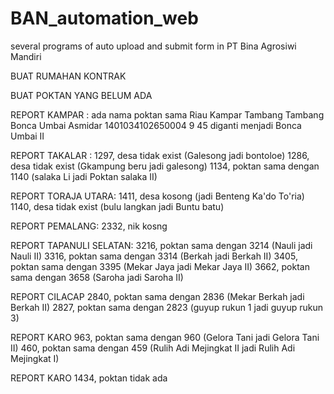 # BAN_automation_web

several programs of auto upload and submit form in PT Bina Agrosiwi Mandiri

BUAT RUMAHAN KONTRAK

BUAT POKTAN YANG BELUM ADA

REPORT KAMPAR :
ada nama poktan sama
Riau Kampar Tambang Tambang Bonca Umbai Asmidar 1401034102650004 9 45
diganti menjadi Bonca Umbai II

REPORT TAKALAR :
1297, desa tidak exist (Galesong jadi bontoloe)
1286, desa tidak exist (Gkampung beru jadi galesong)
1134, poktan sama dengan 1140 (salaka Li jadi Poktan salaka II)

REPORT TORAJA UTARA:
1411, desa kosong (jadi Benteng Ka'do To'ria)
1140, desa tidak exist (bulu langkan jadi Buntu batu)

REPORT PEMALANG:
2332, nik kosng

REPORT TAPANULI SELATAN:
3216, poktan sama dengan 3214 (Nauli jadi Nauli II)
3316, poktan sama dengan 3314 (Berkah jadi Berkah II)
3405, poktan sama dengan 3395 (Mekar Jaya jadi Mekar Jaya II)
3662, poktan sama dengan 3658 (Saroha jadi Saroha II)

REPORT CILACAP
2840, poktan sama dengan 2836 (Mekar Berkah jadi Berkah II)
2827, poktan sama dengan 2823 (guyup rukun 1 jadi guyup rukun 3)

REPORT KARO
963, poktan sama dengan 960 (Gelora Tani jadi Gelora Tani II)
460, poktan sama dengan 459 (Rulih Adi Mejingkat II jadi Rulih Adi Mejingkat I)

REPORT KARO
1434, poktan tidak ada
